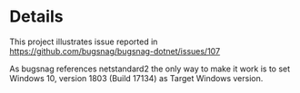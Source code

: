 # Details
This project illustrates issue reported in https://github.com/bugsnag/bugsnag-dotnet/issues/107

As bugsnag references netstandard2 the only way to make it work is to set Windows 10, version 1803 (Build 17134) as Target Windows version.

